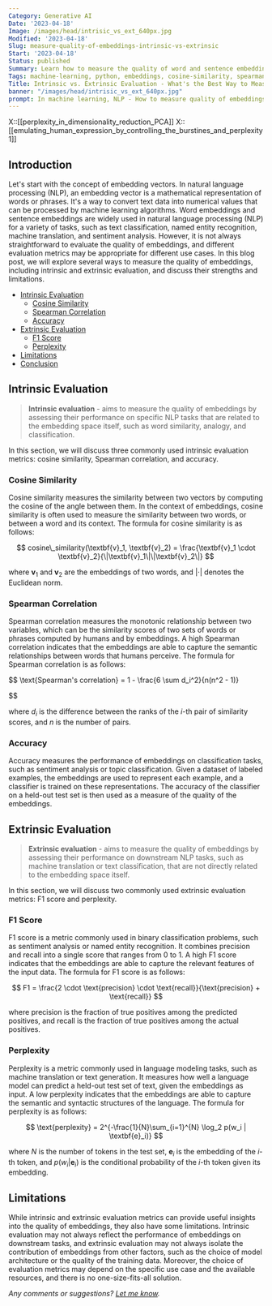 ```yaml
---
Category: Generative AI
Date: '2023-04-18'
Image: /images/head/intrisic_vs_ext_640px.jpg
Modified: '2023-04-18'
Slug: measure-quality-of-embeddings-intrinsic-vs-extrinsic
Start: '2023-04-18'
Status: published
Summary: Learn how to measure the quality of word and sentence embeddings in natural language processing (NLP), including intrinsic and extrinsic evaluation, and their strengths and limitations.
Tags: machine-learning, python, embeddings, cosine-similarity, spearman-correlation, accuracy, f1-score, perplexity
Title: Intrinsic vs. Extrinsic Evaluation - What's the Best Way to Measure Embedding Quality?
banner: "/images/head/intrisic_vs_ext_640px.jpg"
prompt: In machine learning, NLP - How to measure quality of embeddings (e.g. word embeddings or sentence embeddings). Give me long blog-post style text on that, audience for the article should be expert data scientists. Provide mathematical formulas in LaTeX in display format (not inline) if needed. - If there is any process described provide mermaid diagram of mermaid gantt chart - propose 10 intriguing or catchy titles for this article - In the end provide also HTML page description for this article (less than 140-200 characters)
---
```

X::[[perplexity_in_dimensionality_reduction_PCA]]
X::[[emulating_human_expression_by_controlling_the_burstines_and_perplexity 1]]

## Introduction

Let's start with the concept of embedding vectors. In natural language processing (NLP), an embedding vector is a mathematical representation of words or phrases. It's a way to convert text data into numerical values that can be processed by machine learning algorithms. Word embeddings and sentence embeddings are widely used in natural language processing (NLP) for a variety of tasks, such as text classification, named entity recognition, machine translation, and sentiment analysis. However, it is not always straightforward to evaluate the quality of embeddings, and different evaluation metrics may be appropriate for different use cases. In this blog post, we will explore several ways to measure the quality of embeddings, including intrinsic and extrinsic evaluation, and discuss their strengths and limitations.

<!-- MarkdownTOC levels="2,3" autolink="true" autoanchor="true" -->

- [Intrinsic Evaluation](#intrinsic-evaluation)
 	- [Cosine Similarity](#cosine-similarity)
 	- [Spearman Correlation](#spearman-correlation)
 	- [Accuracy](#accuracy)
- [Extrinsic Evaluation](#extrinsic-evaluation)
 	- [F1 Score](#f1-score)
 	- [Perplexity](#perplexity)
- [Limitations](#limitations)
- [Conclusion](#conclusion)

<!-- /MarkdownTOC -->

<a id="intrinsic-evaluation"></a>

## Intrinsic Evaluation
 >
 > **Intrinsic evaluation** - aims to measure the quality of embeddings by assessing their performance on specific NLP tasks that are related to the embedding space itself, such as word similarity, analogy, and classification.

In this section, we will discuss three commonly used intrinsic evaluation metrics: cosine similarity, Spearman correlation, and accuracy.

<a id="cosine-similarity"></a>

### Cosine Similarity

Cosine similarity measures the similarity between two vectors by computing the cosine of the angle between them. In the context of embeddings, cosine similarity is often used to measure the similarity between two words, or between a word and its context. The formula for cosine similarity is as follows:

$$
cosine\_similarity(\textbf{v}_1, \textbf{v}_2) = \frac{\textbf{v}_1 \cdot \textbf{v}_2}{\|\textbf{v}_1\|\|\textbf{v}_2\|}
$$

where $\textbf{v}_1$ and $\textbf{v}_2$ are the embeddings of two words, and $|\cdot|$ denotes the Euclidean norm.

<a id="spearman-correlation"></a>

### Spearman Correlation

Spearman correlation measures the monotonic relationship between two variables, which can be the similarity scores of two sets of words or phrases computed by humans and by embeddings. A high Spearman correlation indicates that the embeddings are able to capture the semantic relationships between words that humans perceive. The formula for Spearman correlation is as follows:

$$
\text{Spearman's correlation} = 1 - \frac{6 \sum d_i^2}{n(n^2 - 1)}

$$

where $d_i$ is the difference between the ranks of the $i$-th pair of similarity scores, and $n$ is the number of pairs.

<a id="accuracy"></a>

### Accuracy

Accuracy measures the performance of embeddings on classification tasks, such as sentiment analysis or topic classification. Given a dataset of labeled examples, the embeddings are used to represent each example, and a classifier is trained on these representations. The accuracy of the classifier on a held-out test set is then used as a measure of the quality of the embeddings.

<a id="extrinsic-evaluation"></a>

## Extrinsic Evaluation
>
> **Extrinsic evaluation** - aims to measure the quality of embeddings by assessing their performance on downstream NLP tasks, such as machine translation or text classification, that are not directly related to the embedding space itself.

In this section, we will discuss two commonly used extrinsic evaluation metrics: F1 score and perplexity.
<a id="f1-score"></a>

### F1 Score

F1 score is a metric commonly used in binary classification problems, such as sentiment analysis or named entity recognition. It combines precision and recall into a single score that ranges from 0 to 1. A high F1 score indicates that the embeddings are able to capture the relevant features of the input data. The formula for F1 score is as follows:

$$
F1 = \frac{2 \cdot \text{precision} \cdot \text{recall}}{\text{precision} + \text{recall}}
$$

where precision is the fraction of true positives among the predicted positives, and recall is the fraction of true positives among the actual positives.

<a id="perplexity"></a>

### Perplexity

Perplexity is a metric commonly used in language modeling tasks, such as machine translation or text generation. It measures how well a language model can predict a held-out test set of text, given the embeddings as input. A low perplexity indicates that the embeddings  are able to capture the semantic and syntactic structures of the language. The formula for perplexity is as follows:

$$
\text{perplexity} = 2^{-\frac{1}{N}\sum_{i=1}^{N} \log_2 p(w_i | \textbf{e}_i)}
$$

where $N$ is the number of tokens in the test set, $\textbf{e}_i$ is the embedding of the $i$-th token, and $p(w_i | \textbf{e}_i)$ is the conditional probability of the $i$-th token given its embedding.

<a id="limitations"></a>

## Limitations

While intrinsic and extrinsic evaluation metrics can provide useful insights into the quality of embeddings, they also have some limitations. Intrinsic evaluation may not always reflect the performance of embeddings on downstream tasks, and extrinsic evaluation may not always isolate the contribution of embeddings from other factors, such as the choice of model architecture or the quality of the training data. Moreover, the choice of evaluation metrics may depend on the specific use case and the available resources, and there is no one-size-fits-all solution.

*Any comments or suggestions? [Let me know](mailto:ksafjan@gmail.com?subject=Blog+post).*
